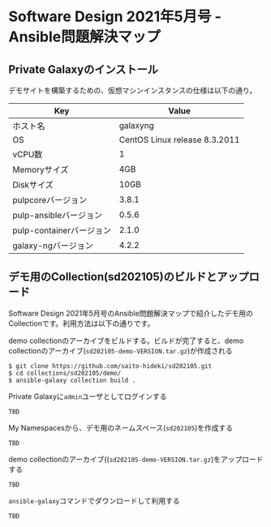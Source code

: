 # Software Design 2021年5月号 - Ansible問題解決マップ

## Private Galaxyのインストール

デモサイトを構築するための、仮想マシンインスタンスの仕様は以下の通り。

| Key | Value |
| --- | ----- |
| ホスト名 | galaxyng |
| OS | CentOS Linux release 8.3.2011 |
| vCPU数 | 1 |
| Memoryサイズ | 4GB |
| Diskサイズ | 10GB |
| pulpcoreバージョン | 3.8.1 |
| pulp-ansibleバージョン | 0.5.6 |
| pulp-containerバージョン | 2.1.0 |
| galaxy-ngバージョン | 4.2.2 |

## デモ用のCollection(sd202105)のビルドとアップロード

 Software Design 2021年5月号のAnsible問題解決マップで紹介したデモ用のCollectionです。利用方法は以下の通りです。

demo collectionのアーカイブをビルドする。ビルドが完了すると、demo collectionのアーカイブ(`sd202105-demo-VERSION.tar.gz`)が作成される

```
$ git clone https://github.com/saito-hideki/sd202105.git
$ cd collections/sd202105/demo/
$ ansible-galaxy collection build .
```

Private Galaxyに`admin`ユーザとしてログインする

```
TBD
```

My Namespacesから、デモ用のネームスペース(`sd202105`)を作成する

```
TBD
```

demo collectionのアーカイブ((`sd202105-demo-VERSION.tar.gz`)をアップロードする

```
TBD
```

`ansible-galaxy`コマンドでダウンロードして利用する

```
TBD
```
